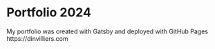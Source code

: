 # Portfolio 2024

<p>
  My portfolio was created with Gatsby and deployed with GitHub Pages
  <br>
  https://dinvilliers.com
  
</p>
